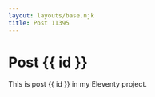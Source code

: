 ```yaml
---
layout: layouts/base.njk
title: Post 11395
---
```


# Post {{ id }}

This is post {{ id }} in my Eleventy project.
